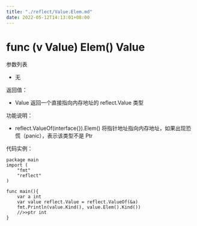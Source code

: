 ```yaml
---
title: "./reflect/Value.Elem.md"
date: 2022-05-12T14:13:01+08:00
---
```

# func (v Value) Elem() Value

参数列表

- 无

返回值：

- Value 返回一个直接指向内存地址的 reflect.Value 类型

功能说明：

- reflect.ValueOf(interface{}).Elem() 将指针地址指向内存地址，如果出现恐慌（panic），表示该类型不是 Ptr

代码实例：
	
	package main
	import (
		"fmt"
		"reflect"
	)
	
	func main(){
		var a int
		var value reflect.Value = reflect.ValueOf(&a)
		fmt.Println(value.Kind(), value.Elem().Kind())
		//>>ptr int
	}
